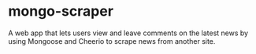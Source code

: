 # mongo-scraper
A web app that lets users view and leave comments on the latest news by using Mongoose and Cheerio to scrape news from another site.
